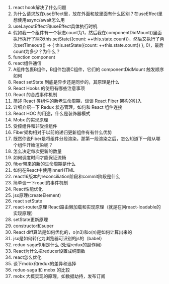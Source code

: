 1. react hook解决了什么问题
2. 为什么请求放在useEffect里，放在外面和放里面有什么区别？在useEffect里想使用async/await怎么用
3. useLayoutEffect和useEffect具体执行时机
4. 假如我一个组件有一个状态count为1，然后我在componentDidMount()里面执行执行了两次this.setState({count: ++this.state.count})，然后又执行了两次setTimeout(() => { this.setState({count: ++this.state.count}) }, 0)，最后count为多少？为什么？
5. function component
6. react组件通信
7. A组件包裹B组件，B组件包裹C组件，它们的 componentDidMount 触发顺序如何
8. React setState 到底是异步还是同步的，其原理是什么
9. React Hooks 的使用有哪些注意事项
10. React 的合成事件机制
11. 简述 React 类组件的新老生命周期，谈谈 React Fiber 架构的引入
12. 详细介绍一下 Redux 状态管理，如何和 React 组件连接
13. React HOC 的用途，什么是装饰器模式
14. Mobx 的实现原理
15. 受控组件和非受控组件
16. Fiber架构相对于以前的递归更新组件有有什么优势
17. 既然你说Fiber是将组件分段渲染，那第一段渲染之后，怎么知道下一段从哪个组件开始渲染呢？
18. 怎么决定每次更新的数量
19. 如何调度时间才能保证流畅
20. fiber带来的新的生命周期是什么
21. 如何在React中使用innerHTML
22. react16版本的reconciliation阶段和commit阶段是什么
23. 简单谈一下react的事件机制
24. React性能优化
25. jsx原理(createElement)
26. react setState
27. react-router原理    React路由懒加载和实现原理（就是在问react-loadable的实现原理）
28. setState更新原理
29. constructor和super
30. React diff算法是如何优化的，o(n3)和o(n)是如何计算出来的
31. jsx是如何转化为浏览器可识别的js的（babel）
32. redux-saga作用是什么  (处理redux的副作用)
33. React为什么把reducer设置成纯函数
34. react怎么优化
35. 谈下mobx和redux的差异和选择
36. redux-saga 和 mobx 的比较
37. mobx 大概实现的原理，如数据劫持，发布订阅

